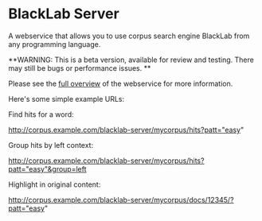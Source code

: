 BlackLab Server
===============

A webservice that allows you to use corpus search engine BlackLab from any programming language.

**WARNING: This is a beta version, available for review and testing. There may still be bugs or performance issues. **

Please see the [full overview](https://github.com/INL/BlackLab-server/wiki/BlackLab-Server-overview) of the webservice for more information.

Here's some simple example URLs:

Find hits for a word:

  http://corpus.example.com/blacklab-server/mycorpus/hits?patt="easy"

Group hits by left context:

  http://corpus.example.com/blacklab-server/mycorpus/hits?patt="easy"&group=left

Highlight in original content:

  http://corpus.example.com/blacklab-server/mycorpus/docs/12345/?patt="easy"

